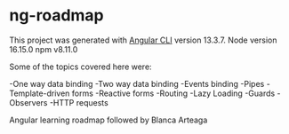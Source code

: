 # ng-roadmap

This project was generated with [Angular CLI](https://github.com/angular/angular-cli) version 13.3.7.
Node version 16.15.0
npm v8.11.0

Some of the topics covered here were:

-One way data binding
-Two way data binding
-Events binding
-Pipes
-Template-driven forms
-Reactive forms
-Routing
-Lazy Loading
-Guards
-Observers
-HTTP requests

Angular learning roadmap followed by Blanca Arteaga
